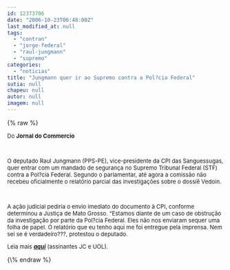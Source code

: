 ```yaml
---
id: 12373706
date: "2006-10-23T06:48:00Z"
last_modified_at: null
tags:
  - "contran"
  - "jorge-federal"
  - "raul-jungmann"
  - "supremo"
categories:
  - "noticias"
title: "Jungmann quer ir ao Supremo contra a Pol?cia Federal"
sutia: null
chapeu: null
autor: null
imagem: null
---
```

{\% raw %}
<p><STRONG><FONT size=4></FONT></STRONG></p>
<p><P><FONT face=\"Verdana, Arial, Helvetica, sans-serif\" size=2><FONT face=\"Verdana, Arial, Helvetica, sans-serif\" size=1><FONT size=2></p>
<p><DIV style=\"FONT-SIZE: 90%\">Do <STRONG>Jornal do Commercio</STRONG></DIV></p>
<p><DIV style=\"FONT-SIZE: 90%\">&nbsp;</DIV></p>
<p><DIV style=\"FONT-SIZE: 90%\">O deputado Raul Jungmann (PPS-PE), vice-presidente da CPI das Sanguessugas, quer entrar com um mandado de segurança no Supremo Tribunal Federal (STF) contra a Pol?cia Federal. Segundo o parlamentar, até agora a comissão não recebeu oficialmente o relatório parcial das investigações sobre o dossiê Vedoin. </DIV></p>
<p><DIV style=\"FONT-SIZE: 90%\">&nbsp;</DIV></p>
<p><DIV style=\"FONT-SIZE: 90%\">A ação judicial pediria o envio imediato do documento à CPI, conforme determinou a Justiça de Mato Grosso. “Estamos diante de um caso de obstrução da investigação por parte da Pol?cia Federal. Eles não nos enviaram sequer uma folha de papel. O relatório que eu tenho aqui me foi entregue pela imprensa. Nem sei se é verdadeiro???, protestou o deputado. </DIV></p>
<p><P style=\"FONT-SIZE: 90%\">Leia mais <A href=\"https://jc3.uol.com.br/jornal/2006/10/23/not_205832.php\" target=_blank><STRONG><EM>aqui</EM></STRONG></A>&nbsp;(assinantes JC e UOL). </FONT></P></FONT></FONT> </p>
{\% endraw %}